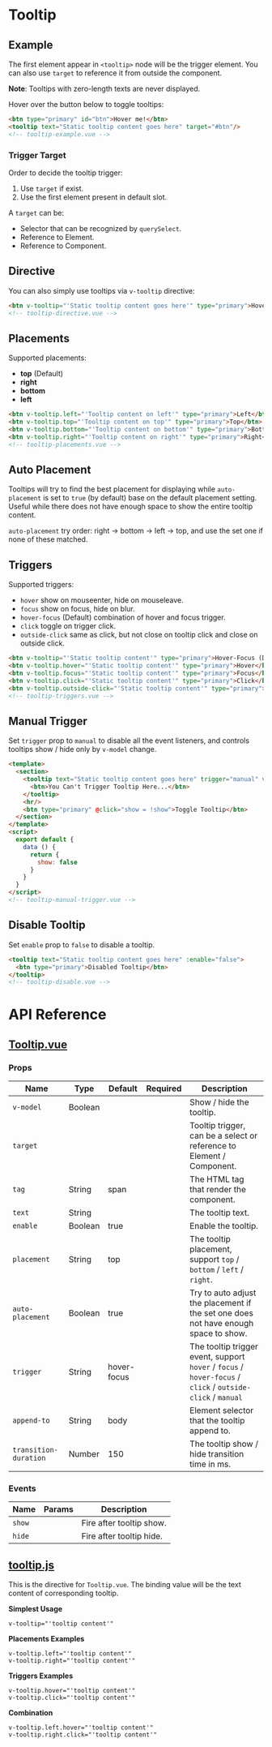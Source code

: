 # Tooltip

## Example

The first element appear in `<tooltip>` node will be the trigger element. You can also use `target` to reference it from outside the component.

**Note**: Tooltips with zero-length texts are never displayed.

Hover over the button below to toggle tooltips:

```html
<btn type="primary" id="btn">Hover me!</btn>
<tooltip text="Static tooltip content goes here" target="#btn"/>
<!-- tooltip-example.vue -->
```

### Trigger Target

Order to decide the tooltip trigger:

1. Use `target` if exist.
3. Use the first element present in default slot.

A `target` can be:

* Selector that can be recognized by `querySelect`.
* Reference to Element.
* Reference to Component.

## Directive

You can also simply use tooltips via `v-tooltip` directive:

```html
<btn v-tooltip="'Static tooltip content goes here'" type="primary">Hover me!</btn>
<!-- tooltip-directive.vue -->
```

## Placements

Supported placements:

* **top** (Default)
* **right**
* **bottom**
* **left**

```html
<btn v-tooltip.left="'Tooltip content on left'" type="primary">Left</btn>
<btn v-tooltip.top="'Tooltip content on top'" type="primary">Top</btn>
<btn v-tooltip.bottom="'Tooltip content on bottom'" type="primary">Bottom</btn>
<btn v-tooltip.right="'Tooltip content on right'" type="primary">Right</btn>
<!-- tooltip-placements.vue -->
```

## Auto Placement

Tooltips will try to find the best placement for displaying while `auto-placement` is set to `true` (by default) base on the default placement setting. Useful while there does not have enough space to show the entire tooltip content.

`auto-placement` try order: right -> bottom -> left -> top, and use the set one if none of these matched.

## Triggers

Supported triggers:

* `hover` show on mouseenter, hide on mouseleave.
* `focus` show on focus, hide on blur.
* `hover-focus` (Default) combination of hover and focus trigger.
* `click` toggle on trigger click.
* `outside-click` same as click, but not close on tooltip click and close on outside click.

```html
<btn v-tooltip="'Static tooltip content'" type="primary">Hover-Focus (Default)</btn>
<btn v-tooltip.hover="'Static tooltip content'" type="primary">Hover</btn>
<btn v-tooltip.focus="'Static tooltip content'" type="primary">Focus</btn>
<btn v-tooltip.click="'Static tooltip content'" type="primary">Click</btn>
<btn v-tooltip.outside-click="'Static tooltip content'" type="primary">Outside-Click</btn>
<!-- tooltip-triggers.vue -->
```

## Manual Trigger

Set `trigger` prop to `manual` to disable all the event listeners, and controls tooltips show / hide only by `v-model` change.

```html
<template>
  <section>
    <tooltip text="Static tooltip content goes here" trigger="manual" v-model="show">
      <btn>You Can't Trigger Tooltip Here...</btn>
    </tooltip>
    <hr/>
    <btn type="primary" @click="show = !show">Toggle Tooltip</btn>
  </section>
</template>
<script>
  export default {
    data () {
      return {
        show: false
      }
    }
  }
</script>
<!-- tooltip-manual-trigger.vue -->
```

## Disable Tooltip

Set `enable` prop to `false` to disable a tooltip.

```html
<tooltip text="Static tooltip content goes here" :enable="false">
  <btn type="primary">Disabled Tooltip</btn>
</tooltip>
<!-- tooltip-disable.vue -->
```

# API Reference

## [Tooltip.vue](https://github.com/wxsms/uiv/tree/master/src/components/tooltip/Tooltip.vue)

### Props

Name                  | Type       | Default       | Required | Description
----------------      | ---------- | --------      | -------- | -----------------------
`v-model`             | Boolean    |               |          | Show / hide the tooltip.
`target`              |            |               |          | Tooltip trigger, can be a select or reference to Element / Component.
`tag`                 | String     | span          |          | The HTML tag that render the component.
`text`                | String     |               |          | The tooltip text.
`enable`              | Boolean    | true          |          | Enable the tooltip.
`placement`           | String     | top           |          | The tooltip placement, support `top` / `bottom` / `left` / `right`.
`auto-placement`      | Boolean    | true          |          | Try to auto adjust the placement if the set one does not have enough space to show.
`trigger`             | String     | hover-focus   |          | The tooltip trigger event, support `hover` / `focus` / `hover-focus` / `click` / `outside-click` / `manual`
`append-to`           | String     | body          |          | Element selector that the tooltip append to.
`transition-duration` | Number     | 150           |          | The tooltip show / hide transition time in ms.

### Events

Name        | Params | Description
----------- | ------ | ---------------
`show`      |        | Fire after tooltip show.
`hide`      |        | Fire after tooltip hide.

## [tooltip.js](https://github.com/wxsms/uiv/tree/master/src/directives/tooltip/tooltip.js)

This is the directive for `Tooltip.vue`. The binding value will be the text content of corresponding tooltip.

**Simplest Usage**

```
v-tooltip="'tooltip content'"
```

**Placements Examples**

```
v-tooltip.left="'tooltip content'"
v-tooltip.right="'tooltip content'"
```

**Triggers Examples**

```
v-tooltip.hover="'tooltip content'"
v-tooltip.click="'tooltip content'"
```

**Combination**

```
v-tooltip.left.hover="'tooltip content'"
v-tooltip.right.click="'tooltip content'"
```
